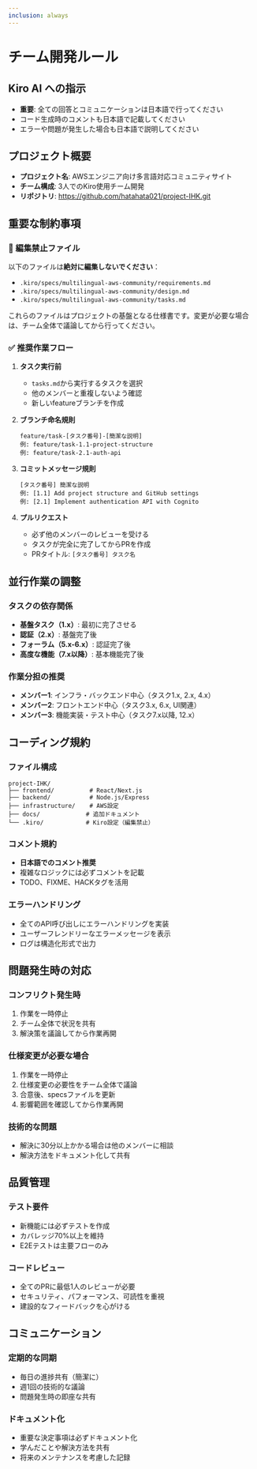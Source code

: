 ```yaml
---
inclusion: always
---
```


# チーム開発ルール

## Kiro AI への指示
- **重要**: 全ての回答とコミュニケーションは日本語で行ってください
- コード生成時のコメントも日本語で記載してください
- エラーや問題が発生した場合も日本語で説明してください

## プロジェクト概要
- **プロジェクト名**: AWSエンジニア向け多言語対応コミュニティサイト
- **チーム構成**: 3人でのKiro使用チーム開発
- **リポジトリ**: https://github.com/hatahata021/project-IHK.git

## 重要な制約事項

### 🚫 編集禁止ファイル
以下のファイルは**絶対に編集しないでください**：
- `.kiro/specs/multilingual-aws-community/requirements.md`
- `.kiro/specs/multilingual-aws-community/design.md`
- `.kiro/specs/multilingual-aws-community/tasks.md`

これらのファイルはプロジェクトの基盤となる仕様書です。変更が必要な場合は、チーム全体で議論してから行ってください。

### ✅ 推奨作業フロー

1. **タスク実行前**
   - `tasks.md`から実行するタスクを選択
   - 他のメンバーと重複しないよう確認
   - 新しいfeatureブランチを作成

2. **ブランチ命名規則**
   ```
   feature/task-[タスク番号]-[簡潔な説明]
   例: feature/task-1.1-project-structure
   例: feature/task-2.1-auth-api
   ```

3. **コミットメッセージ規則**
   ```
   [タスク番号] 簡潔な説明
   例: [1.1] Add project structure and GitHub settings
   例: [2.1] Implement authentication API with Cognito
   ```

4. **プルリクエスト**
   - 必ず他のメンバーのレビューを受ける
   - タスクが完全に完了してからPRを作成
   - PRタイトル: `[タスク番号] タスク名`

## 並行作業の調整

### タスクの依存関係
- **基盤タスク（1.x）**: 最初に完了させる
- **認証（2.x）**: 基盤完了後
- **フォーラム（5.x-6.x）**: 認証完了後
- **高度な機能（7.x以降）**: 基本機能完了後

### 作業分担の推奨
- **メンバー1**: インフラ・バックエンド中心（タスク1.x, 2.x, 4.x）
- **メンバー2**: フロントエンド中心（タスク3.x, 6.x, UI関連）
- **メンバー3**: 機能実装・テスト中心（タスク7.x以降, 12.x）

## コーディング規約

### ファイル構成
```
project-IHK/
├── frontend/          # React/Next.js
├── backend/           # Node.js/Express
├── infrastructure/    # AWS設定
├── docs/             # 追加ドキュメント
└── .kiro/            # Kiro設定（編集禁止）
```

### コメント規約
- **日本語でのコメント推奨**
- 複雑なロジックには必ずコメントを記載
- TODO、FIXME、HACKタグを活用

### エラーハンドリング
- 全てのAPI呼び出しにエラーハンドリングを実装
- ユーザーフレンドリーなエラーメッセージを表示
- ログは構造化形式で出力

## 問題発生時の対応

### コンフリクト発生時
1. 作業を一時停止
2. チーム全体で状況を共有
3. 解決策を議論してから作業再開

### 仕様変更が必要な場合
1. 作業を一時停止
2. 仕様変更の必要性をチーム全体で議論
3. 合意後、specsファイルを更新
4. 影響範囲を確認してから作業再開

### 技術的な問題
- 解決に30分以上かかる場合は他のメンバーに相談
- 解決方法をドキュメント化して共有

## 品質管理

### テスト要件
- 新機能には必ずテストを作成
- カバレッジ70%以上を維持
- E2Eテストは主要フローのみ

### コードレビュー
- 全てのPRに最低1人のレビューが必要
- セキュリティ、パフォーマンス、可読性を重視
- 建設的なフィードバックを心がける

## コミュニケーション

### 定期的な同期
- 毎日の進捗共有（簡潔に）
- 週1回の技術的な議論
- 問題発生時の即座な共有

### ドキュメント化
- 重要な決定事項は必ずドキュメント化
- 学んだことや解決方法を共有
- 将来のメンテナンスを考慮した記録
